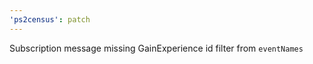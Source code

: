 ```yaml
---
'ps2census': patch
---
```


Subscription message missing GainExperience id filter from `eventNames`
